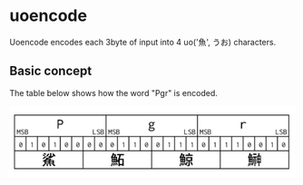 # uoencode
Uoencode encodes each 3byte of input into 4 uo('魚', うお) characters.

## Basic concept

The table below shows how the word "Pgr" is encoded.

![Encoding example](doc/uoencode_00.png)


